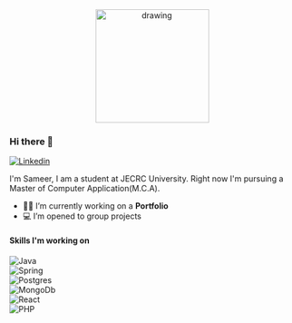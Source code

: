 
<div style="text-align:center">
  <img src="https://user-images.githubusercontent.com/68643572/125973229-8d417b7b-fc8e-4ed1-8cae-f232e5b739dc.png" alt="drawing" width="200"/>
</div>


### Hi there 👋
[![Linkedin](https://img.shields.io/badge/-Sameer_Jha-blue?style=flat&logo=Linkedin&logoColor=white)](https://www.linkedin.com/in/sameer-jha-820445190/)

I'm Sameer, I am a student at JECRC University.
Right now I'm pursuing a Master of Computer Application(M.C.A).
- 👨‍💻 I’m currently working on a <strong>Portfolio</strong>
- 💻 I’m opened to group projects

#### Skills I'm working on
![Java](https://img.shields.io/badge/Java-ED8B00?style=for-the-badge&logo=java&logoColor=white)\
![Spring](https://img.shields.io/badge/Spring_Boot-6DB33F?style=for-the-badge&logo=spring&logoColor=white)\
![Postgres](https://img.shields.io/badge/PostgreSQL-316192?style=for-the-badge&logo=postgresql&logoColor=white)\
![MongoDb](https://img.shields.io/badge/-Mongodb-green?style=for-the-badge&logo=mongodb&logoColor=white)\
![React](https://img.shields.io/badge/-React%20Js-%235ED3F3?style=for-the-badge&logo=react&logoColor=white)\
![PHP](https://img.shields.io/badge/Php-%23777BB3?style=for-the-badge&logo=php&logoColor=white)



